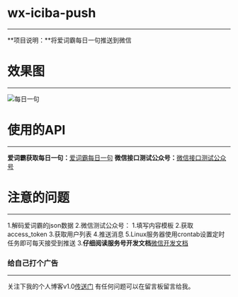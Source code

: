 # wx-iciba-push
---
**项目说明：**将爱词霸每日一句推送到微信
# 效果图
---
![每日一句](http://github-readme-img.oss-cn-shenzhen.aliyuncs.com/wx-iciba-push.png)
# 使用的API
---
**爱词霸获取每日一句：**[爱词霸每日一句](http://open.iciba.com/?c=wiki)
**微信接口测试公众号：**[微信接口测试公众号](https://mp.weixin.qq.com/debug/cgi-bin/sandbox?t=sandbox/login)
# 注意的问题
---
1.解码爱词霸的json数据
2.微信测试公众号：
   1.填写内容模板
   2.获取access_token
   3.获取用户列表
   4.推送消息
   5.Linux服务器使用crontab设置定时任务即可每天接受到推送
3.**仔细阅读服务号开发文档**[微信开发文档](https://mp.weixin.qq.com/wiki?t=resource/res_main&id=mp1445241432)
### 给自己打个广告
---
关注下我的个人博客v1.0[传送门](https://www.fre3sia.site)
有任何问题可以在留言板留言给我。